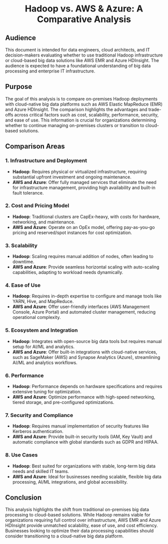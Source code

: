 <h1 align="center">Hadoop vs. AWS & Azure: A Comparative Analysis</h1>

## Audience

This document is intended for data engineers, cloud architects, and IT decision-makers evaluating whether to use traditional Hadoop infrastructure or cloud-based big data solutions like AWS EMR and Azure HDInsight. The audience is expected to have a foundational understanding of big data processing and enterprise IT infrastructure.

## Purpose

The goal of this analysis is to compare on-premises Hadoop deployments with cloud-native big data platforms such as AWS Elastic MapReduce (EMR) and Azure HDInsight. The comparison highlights the advantages and trade-offs across critical factors such as cost, scalability, performance, security, and ease of use. This information is crucial for organizations determining whether to continue managing on-premises clusters or transition to cloud-based solutions.

## Comparison Areas

### 1. Infrastructure and Deployment

- **Hadoop**: Requires physical or virtualized infrastructure, requiring substantial upfront investment and ongoing maintenance.
- **AWS and Azure**: Offer fully managed services that eliminate the need for infrastructure management, providing high availability and built-in fault tolerance.

### 2. Cost and Pricing Model

- **Hadoop**: Traditional clusters are CapEx-heavy, with costs for hardware, networking, and maintenance.
- **AWS and Azure**: Operate on an OpEx model, offering pay-as-you-go pricing and reserved/spot instances for cost optimization.

### 3. Scalability

- **Hadoop**: Scaling requires manual addition of nodes, often leading to downtime.
- **AWS and Azure**: Provide seamless horizontal scaling with auto-scaling capabilities, adapting to workload needs dynamically.

### 4. Ease of Use

- **Hadoop**: Requires in-depth expertise to configure and manage tools like YARN, Hive, and MapReduce.
- **AWS and Azure**: Offer user-friendly interfaces (AWS Management Console, Azure Portal) and automated cluster management, reducing operational complexity.

### 5. Ecosystem and Integration

- **Hadoop**: Integrates with open-source big data tools but requires manual setup for AI/ML and analytics.
- **AWS and Azure**: Offer built-in integrations with cloud-native services, such as SageMaker (AWS) and Synapse Analytics (Azure), streamlining AI/ML and analytics workflows.

### 6. Performance

- **Hadoop**: Performance depends on hardware specifications and requires extensive tuning for optimization.
- **AWS and Azure**: Optimize performance with high-speed networking, tiered storage, and pre-configured optimizations.

### 7. Security and Compliance

- **Hadoop**: Requires manual implementation of security features like Kerberos authentication.
- **AWS and Azure**: Provide built-in security tools (IAM, Key Vault) and automatic compliance with global standards such as GDPR and HIPAA.

### 8. Use Cases

- **Hadoop**: Best suited for organizations with stable, long-term big data needs and skilled IT teams.
- **AWS and Azure**: Ideal for businesses needing scalable, flexible big data processing, AI/ML integrations, and global accessibility.

## Conclusion

This analysis highlights the shift from traditional on-premises big data processing to cloud-based solutions. While Hadoop remains viable for organizations requiring full control over infrastructure, AWS EMR and Azure HDInsight provide unmatched scalability, ease of use, and cost efficiency. Businesses looking to optimize their data processing capabilities should consider transitioning to a cloud-native big data platform.
